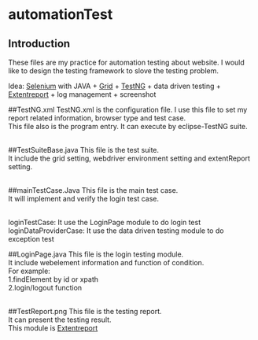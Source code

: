 # automationTest

## Introduction

These files are my practice for automation testing about website.
I would like to design the testing framework to slove the testing problem.

Idea: [Selenium](http://www.seleniumhq.org/) with JAVA + [Grid](http://www.seleniumhq.org/projects/grid/) + [TestNG](http://testng.org/doc/) + data driven testing + [Extentreport](http://extentreports.com/) + log management + screenshot

##TestNG.xml
TestNG.xml is the configuration file. I use this file to set my report related information, browser type and test case.<br>
This file also is the program entry. It can execute by eclipse-TestNG suite. <br><br>

##TestSuiteBase.java
This file is the test suite.<br>
It include the grid setting, webdriver environment setting and extentReport setting.<br><br>

##mainTestCase.Java
This file is the main test case.<br>
It will implement and verify the login test case.<br><br>

loginTestCase: It use the LoginPage module to do login test<br>
loginDataProviderCase: It use the data driven testing module to do exception test<br>

##LoginPage.java
This file is the login testing module.<br>
It include webelement information and function of condition. <br>
For example: <br>
1.findElement by id or xpath<br>
2.login/logout function<br><br>

##TestReport.png
This file is the testing report.<br>
It can present the testing result.<br>
This module is [Extentreport](http://extentreports.com/)

